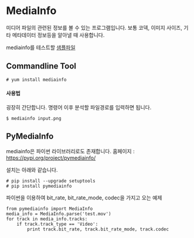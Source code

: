 # MediaInfo
미디어 파일의 관련된 정보를 볼 수 있는 프로그램입니다. 보통 코덱, 이미지 사이즈, 기타 메타데이터 정보등을 알아낼 때 사용합니다.

mediainfo를 테스트할 [샘플파일](sample.md)

## Commandline Tool
```
# yum install mediainfo
```

#### 사용법
굉장히 간단합니다. 명령어 이후 분석할 파일경로를 입력하면 됩니다.

```
$ mediainfo input.png
```

## PyMediaInfo
mediainfo은 파이썬 라이브러리로도 존재합니다.
홈페이지 : https://pypi.org/project/pymediainfo/

설치는 아래와 같습니다.

```
# pip install --upgrade setuptools
# pip install pymediainfo
```

파이썬을 이용하여 bit_rate, bit_rate_mode, codec을 가지고 오는 예제

```
from pymediainfo import MediaInfo
media_info = MediaInfo.parse('test.mov')
for track in media_info.tracks:
    if track.track_type == 'Video':
        print track.bit_rate, track.bit_rate_mode, track.codec
```

